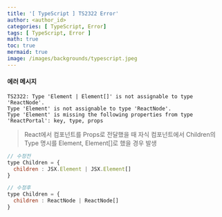 ```yaml
---
title: '[ TypeScript ] TS2322 Error'
author: <author_id>
categories: [ TypeScript, Error]
tags: [ TypeScript, Error ]
math: true
toc: true
mermaid: true
image: /images/backgrounds/typescript.jpeg
---
```


#### 에러 메시지
```shell
TS2322: Type 'Element | Element[]' is not assignable to type 'ReactNode'.
Type 'Element' is not assignable to type 'ReactNode'.
Type 'Element' is missing the following properties from type 
'ReactPortal': key, type, props
```

> React에서 컴포넌트를 Props로 전달했을 때 자식 컴포넌트에서 
> Children의 Type 명시를 Element, Element[]로 했을 경우 발생

```jsx
// 수정전
type Children = {
  children : JSX.Element | JSX.Element[]
}

// 수정후
type Children = {
  children : ReactNode | ReactNode[]
}
```
